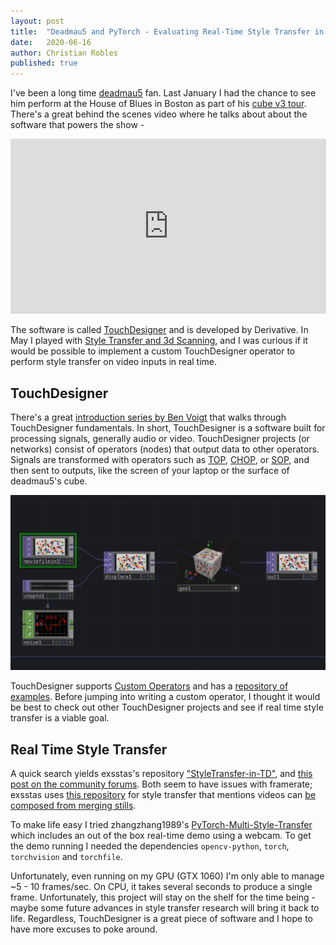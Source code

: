 ```yaml
---
layout: post
title:  "Deadmau5 and PyTorch - Evaluating Real-Time Style Transfer in TouchDesigner"
date:   2020-06-16
author: Christian Robles
published: true
---
```


I've been a long time [deadmau5](https://deadmau5.com) fan. Last January I had the chance to see him perform at the House of Blues in Boston as part of his [cube v3 tour](https://cubev3.com/). There's a great behind the scenes video where he talks about about the software that powers the show -

<iframe width="505" height="280" src="https://www.youtube.com/embed/H2fDbkXoVZs" title="YouTube video player" frameborder="0" allow="accelerometer; autoplay; clipboard-write; encrypted-media; gyroscope; picture-in-picture" allowfullscreen></iframe>

The software is called [TouchDesigner](https://derivative.ca/) and is developed by Derivative. In May I played with [Style Transfer and 3d Scanning](/2020/05/17/style-transfer.html), and I was curious if it would be possible to implement a custom TouchDesigner operator to perform style transfer on video inputs in real time.

## TouchDesigner

There's a great [introduction series by Ben Voigt](https://www.youtube.com/watch?v=wmM1lCWtn6o) that walks through TouchDesigner fundamentals. In short, TouchDesigner is a software built for processing signals, generally audio or video. TouchDesigner projects (or networks) consist of operators (nodes) that output data to other operators. Signals are transformed with operators such as [TOP](https://docs.derivative.ca/TOP), [CHOP](https://docs.derivative.ca/CHOP), or [SOP](https://docs.derivative.ca/SOP), and then sent to outputs, like the screen of your laptop or the surface of deadmau5's cube.

<img src="/assets/images/touchdesigner/touchdesignerproject.png" alt="touchdesigner" width="505"/>

TouchDesigner supports [Custom Operators](https://docs.derivative.ca/Custom_Operators) and has a [repository of examples](https://github.com/TouchDesigner/CustomOperatorSamples). Before jumping into writing a custom operator, I thought it would be best to check out other TouchDesigner projects and see if real time style transfer is a viable goal.

## Real Time Style Transfer

A quick search yields exsstas's repository ["StyleTransfer-in-TD"](https://github.com/exsstas/StyleTransfer-in-TD), and [this post on the community forums](https://derivative.ca/community-post/fast-style-transfer-c-top). Both seem to have issues with framerate; exsstas uses [this repository](https://github.com/lengstrom/fast-style-transfer/) for style transfer that mentions videos can [be composed from merging stills](https://github.com/lengstrom/fast-style-transfer/#video-stylization). 

To make life easy I tried zhangzhang1989's [PyTorch-Multi-Style-Transfer](https://github.com/zhanghang1989/PyTorch-Multi-Style-Transfer) which includes an out of the box real-time demo using a webcam. To get the demo running I needed the dependencies `opencv-python`, `torch`, `torchvision` and `torchfile`.

Unfortunately, even running on my GPU (GTX 1060) I'm only able to manage ~5 - 10 frames/sec. On CPU, it takes several seconds to produce a single frame. Unfortunately, this project will stay on the shelf for the time being - maybe some future advances in style transfer research will bring it back to life. Regardless, TouchDesigner is a great piece of software and I hope to have more excuses to poke around.
